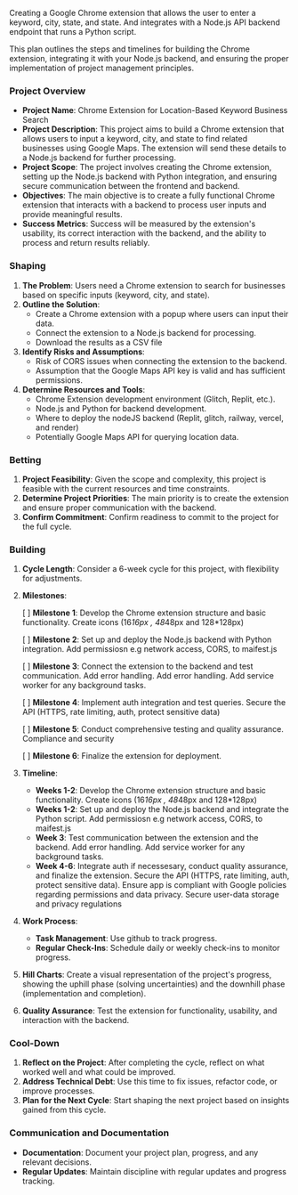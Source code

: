 Creating a Google Chrome extension that allows the user to enter a keyword, city, state, and state. And integrates with a Node.js API backend endpoint that runs a Python script.

This plan outlines the steps and timelines for building the Chrome extension, integrating it with your Node.js backend, and ensuring the proper implementation of project management principles. 

### Project Overview

- **Project Name**: Chrome Extension for Location-Based Keyword Business Search
- **Project Description**: This project aims to build a Chrome extension that allows users to input a keyword, city, and state to find related businesses using Google Maps. The extension will send these details to a Node.js backend for further processing.
- **Project Scope**: The project involves creating the Chrome extension, setting up the Node.js backend with Python integration, and ensuring secure communication between the frontend and backend.
- **Objectives**: The main objective is to create a fully functional Chrome extension that interacts with a backend to process user inputs and provide meaningful results.
- **Success Metrics**: Success will be measured by the extension's usability, its correct interaction with the backend, and the ability to process and return results reliably.

### Shaping
1. **The Problem**: Users need a Chrome extension to search for businesses based on specific inputs (keyword, city, and state).
2. **Outline the Solution**: 
   - Create a Chrome extension with a popup where users can input their data.
   - Connect the extension to a Node.js backend for processing.
   - Download the results as a CSV file
3. **Identify Risks and Assumptions**: 
   - Risk of CORS issues when connecting the extension to the backend.
   - Assumption that the Google Maps API key is valid and has sufficient permissions.
4. **Determine Resources and Tools**: 
   - Chrome Extension development environment (Glitch, Replit, etc.).
   - Node.js and Python for backend development.
   - Where to deploy the nodeJS backend (Replit, glitch, railway, vercel, and render)
   - Potentially Google Maps API for querying location data.

### Betting
1. **Project Feasibility**: Given the scope and complexity, this project is feasible with the current resources and time constraints.
2. **Determine Project Priorities**: The main priority is to create the extension and ensure proper communication with the backend.
3. **Confirm Commitment**: Confirm readiness to commit to the project for the full cycle.

### Building
1. **Cycle Length**: Consider a 6-week cycle for this project, with flexibility for adjustments.
2. **Milestones**:
   
   [ ] **Milestone 1**: Develop the Chrome extension structure and basic functionality. Create icons (16*16px , 48*48px and 128*128px)
   
   [ ] **Milestone 2**: Set up and deploy the Node.js backend with Python integration. Add permissiosn e.g network access, CORS, to maifest.js
   
   [ ] **Milestone 3**: Connect the extension to the backend and test communication. Add error handling.  Add error handling. Add service worker for any background tasks.
   
   [ ] **Milestone 4**: Implement auth integration and test queries. Secure the API (HTTPS, rate limiting, auth, protect sensitive data)
   
   [ ] **Milestone 5**: Conduct comprehensive testing and quality assurance. Compliance and security
   
   [ ] **Milestone 6**: Finalize the extension for deployment.

3. **Timeline**:
   - **Weeks 1-2**: Develop the Chrome extension structure and basic functionality. Create icons (16*16px , 48*48px and 128*128px)
   - **Weeks 1-2**: Set up and deploy the Node.js backend and integrate the Python script. Add permissiosn e.g network access, CORS, to maifest.js
   - **Week 3**: Test communication between the extension and the backend. Add error handling. Add service worker for any background tasks.
   - **Week 4-6**: Integrate auth if necessesary, conduct quality assurance, and finalize the extension. Secure the API (HTTPS, rate limiting, auth, protect sensitive data). Ensure app is compliant with Google policies regarding permissions and data privacy. Secure user-data storage and privacy regulations

4. **Work Process**:
   - **Task Management**: Use github to track progress.
   - **Regular Check-Ins**: Schedule daily or weekly check-ins to monitor progress.

5. **Hill Charts**: Create a visual representation of the project's progress, showing the uphill phase (solving uncertainties) and the downhill phase (implementation and completion).

6. **Quality Assurance**: Test the extension for functionality, usability, and interaction with the backend.

### Cool-Down
1. **Reflect on the Project**: After completing the cycle, reflect on what worked well and what could be improved.
2. **Address Technical Debt**: Use this time to fix issues, refactor code, or improve processes.
3. **Plan for the Next Cycle**: Start shaping the next project based on insights gained from this cycle.

### Communication and Documentation
- **Documentation**: Document your project plan, progress, and any relevant decisions.
- **Regular Updates**: Maintain discipline with regular updates and progress tracking.
